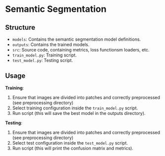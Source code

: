 # Semantic Segmentation

## Structure
-  `models`: Contains the semantic segmentation model definitions.
-  `outputs`: Contains the trained models.
-  `src`: Source code, containing metrics, loss functionsm loaders, etc.
-  `train_model.py`: Training script.
-   `test_model.py`: Testing script.
  
## Usage
**Training**:
1. Ensure that images are divided into patches and correctly preprocessed (see preprocessing directory)
2. Select training configuration inside the `train_model.py` script.
3. Run script (this will save the best model in the outputs directory).

**Testing**:
1. Ensure that images are divided into patches and correctly preprocessed (see preprocessing directory)
2. Select test configuration inside the `test_model.py` script.
3. Run script (this will print the confusion matrix and metrics).